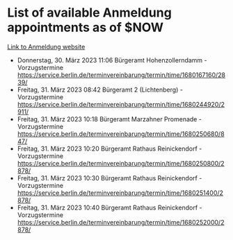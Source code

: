 # List of available Anmeldung appointments as of $NOW
[Link to Anmeldung website](https://service.berlin.de/terminvereinbarung/termin/tag.php?termin=1&anliegen[]=120686&dienstleisterlist=122210,122217,327316,122219,327312,122227,327314,122231,327346,122243,327348,122254,122252,329742,122260,329745,122262,329748,122271,327278,122273,327274,122277,327276,330436,122280,327294,122282,327290,122284,327292,122291,327270,122285,327266,122286,327264,122296,327268,150230,329760,122297,327286,122294,327284,122312,329763,122314,329775,122304,327330,122311,327334,122309,327332,317869,122281,327352,122279,329772,122283,122276,327324,122274,327326,122267,329766,122246,327318,122251,327320,122257,327322,122208,327298,122226,327300&herkunft=http%3A%2F%2Fservice.berlin.de%2Fdienstleistung%2F120686%2F)
- Donnerstag, 30. März 2023 11:06 Bürgeramt Hohenzollerndamm - Vorzugstermine https://service.berlin.de/terminvereinbarung/termin/time/1680167160/2839/
- Freitag, 31. März 2023 08:42 Bürgeramt 2 (Lichtenberg) - Vorzugstermine https://service.berlin.de/terminvereinbarung/termin/time/1680244920/2911/
- Freitag, 31. März 2023 10:18 Bürgeramt Marzahner Promenade - Vorzugstermine https://service.berlin.de/terminvereinbarung/termin/time/1680250680/847/
- Freitag, 31. März 2023 10:20 Bürgeramt Rathaus Reinickendorf - Vorzugstermine https://service.berlin.de/terminvereinbarung/termin/time/1680250800/2878/
- Freitag, 31. März 2023 10:30 Bürgeramt Rathaus Reinickendorf - Vorzugstermine https://service.berlin.de/terminvereinbarung/termin/time/1680251400/2878/
- Freitag, 31. März 2023 10:40 Bürgeramt Rathaus Reinickendorf - Vorzugstermine https://service.berlin.de/terminvereinbarung/termin/time/1680252000/2878/
